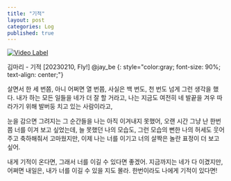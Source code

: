 ```yaml
---
title: "기적"
layout: post
categories: Log
published: true
---
```


[![Video Label](http://img.youtube.com/vi/3DeetjmNVPg/maxresdefault.jpg)](https://youtu.be/3DeetjmNVPg?t=0s)

김마리 - 기적 \[20230210, Fly!\] @jay_be
{: style="color:gray; font-size: 90%; text-align: center;"}

살면서 한 세 번쯤, 아니 어쩌면 열 번쯤, 사실은 백 번도, 천 번도 넘게 그런 생각을 했다.
내가 하는 모든 일들을 네가 더 잘 할 거라고, 나는 지금도 여전히 네 발끝을 겨우 따라가기 위해 발버둥 치고 있는 사람이라고,

눈을 감으면 그려지는 그 순간들을 나는 아직 이겨내지 못했어, 오랜 시간 그냥 난 한번쯤 너를 이겨 보고 싶었는데,
늘 못했던 나의 모습도, 그런 모습의 뻔한 나의 허세도 웃어주고 축하해줘서 고마웠지만, 이제 나는 너를 이기고 너의 살짝은 놀란 표정이 더 보고 싶어.

내게 기적이 온다면, 그래서 너를 이길 수 있다면 좋겠어.
지금까지는 네가 다 이겼지만, 어쩌면 내일은, 내가 너를 이길 수 있을 지도 몰라. 한번이라도 나에게 기적이 있다면!